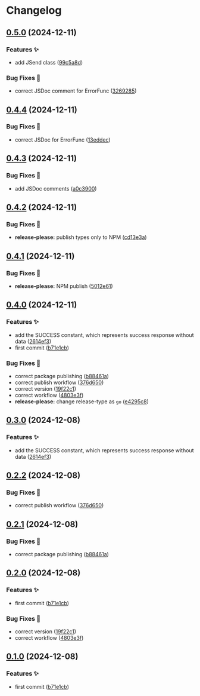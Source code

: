 # Changelog

## [0.5.0](https://github.com/hugomods/jsend/compare/v0.4.4...v0.5.0) (2024-12-11)


### Features ✨

* add JSend class ([99c5a8d](https://github.com/hugomods/jsend/commit/99c5a8d6ae69ac0b38791e6ab838e89eac3c1f6c))


### Bug Fixes 🐞

* correct JSDoc comment for ErrorFunc ([3269285](https://github.com/hugomods/jsend/commit/326928549355b3ce074f9f1686d8364301aa860b))

## [0.4.4](https://github.com/hugomods/jsend/compare/v0.4.3...v0.4.4) (2024-12-11)


### Bug Fixes 🐞

* correct JSDoc for ErrorFunc ([13eddec](https://github.com/hugomods/jsend/commit/13eddecd6479f3284bcd5837f6bce6ae8edee9d4))

## [0.4.3](https://github.com/hugomods/jsend/compare/v0.4.2...v0.4.3) (2024-12-11)


### Bug Fixes 🐞

* add JSDoc comments ([a0c3900](https://github.com/hugomods/jsend/commit/a0c390006dd3a6785e39d42f2bab058dfd910c7e))

## [0.4.2](https://github.com/hugomods/jsend/compare/v0.4.1...v0.4.2) (2024-12-11)


### Bug Fixes 🐞

* **release-please:** publish types only to NPM ([cd13e3a](https://github.com/hugomods/jsend/commit/cd13e3ae59949a438ce132c3429499d314d9a98c))

## [0.4.1](https://github.com/hugomods/jsend/compare/v0.4.0...v0.4.1) (2024-12-11)


### Bug Fixes 🐞

* **release-please:** NPM publish ([5012e61](https://github.com/hugomods/jsend/commit/5012e61b2bbd97e872d7cdf51b5748dcc6341d13))

## [0.4.0](https://github.com/hugomods/jsend/compare/v0.3.0...v0.4.0) (2024-12-11)


### Features ✨

* add the SUCCESS constant, which represents success response without data ([2614ef3](https://github.com/hugomods/jsend/commit/2614ef390e17394fd6ad81d9164a3673a1a42f95))
* first commit ([b71e1cb](https://github.com/hugomods/jsend/commit/b71e1cb7898dcc7f559a40f419df063c5ea445d0))


### Bug Fixes 🐞

* correct package publishing ([b88461a](https://github.com/hugomods/jsend/commit/b88461a660f910feb0bd4f1c9c01a930a27ddf27))
* correct publish workflow ([376d650](https://github.com/hugomods/jsend/commit/376d650168af976efe785727e332466d54c5a482))
* correct version ([19f22c1](https://github.com/hugomods/jsend/commit/19f22c17670e6459f37982fd48ace84bd53336e2))
* correct workflow ([4803e3f](https://github.com/hugomods/jsend/commit/4803e3fa1b1ee286bffdb25ad5fc1aecc21e7471))
* **release-please:** change release-type as `go` ([e4295c8](https://github.com/hugomods/jsend/commit/e4295c839a42f14528912d2e3bdb8654a20ac09b))

## [0.3.0](https://github.com/hugomods/jsend/compare/jsend/v0.2.2...jsend/v0.3.0) (2024-12-08)


### Features ✨

* add the SUCCESS constant, which represents success response without data ([2614ef3](https://github.com/hugomods/jsend/commit/2614ef390e17394fd6ad81d9164a3673a1a42f95))

## [0.2.2](https://github.com/hugomods/jsend/compare/jsend/v0.2.1...jsend/v0.2.2) (2024-12-08)


### Bug Fixes 🐞

* correct publish workflow ([376d650](https://github.com/hugomods/jsend/commit/376d650168af976efe785727e332466d54c5a482))

## [0.2.1](https://github.com/hugomods/jsend/compare/jsend/v0.2.0...jsend/v0.2.1) (2024-12-08)


### Bug Fixes 🐞

* correct package publishing ([b88461a](https://github.com/hugomods/jsend/commit/b88461a660f910feb0bd4f1c9c01a930a27ddf27))

## [0.2.0](https://github.com/hugomods/jsend/compare/jsend-v0.1.0...jsend/v0.2.0) (2024-12-08)


### Features ✨

* first commit ([b71e1cb](https://github.com/hugomods/jsend/commit/b71e1cb7898dcc7f559a40f419df063c5ea445d0))


### Bug Fixes 🐞

* correct version ([19f22c1](https://github.com/hugomods/jsend/commit/19f22c17670e6459f37982fd48ace84bd53336e2))
* correct workflow ([4803e3f](https://github.com/hugomods/jsend/commit/4803e3fa1b1ee286bffdb25ad5fc1aecc21e7471))

## [0.1.0](https://github.com/hugomods/jsend/compare/v0.0.1...v0.1.0) (2024-12-08)


### Features ✨

* first commit ([b71e1cb](https://github.com/hugomods/jsend/commit/b71e1cb7898dcc7f559a40f419df063c5ea445d0))
